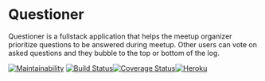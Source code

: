 # Questioner
Questioner​​ is a fullstack application that helps the meetup organizer prioritize  questions to be answered during meetup. Other users can vote on asked questions and they bubble to the top  or bottom of the log. 

 [![Maintainability](https://api.codeclimate.com/v1/badges/a99a88d28ad37a79dbf6/maintainability)](https://codeclimate.com/github/muheebolakunle/Questioner) [![Build Status](https://travis-ci.com/muheebolakunle/Questioner.svg?branch=develop)](https://travis-ci.com/muheebolakunle/Questioner)[![Coverage Status](https://coveralls.io/repos/github/muheebolakunle/Questioner/badge.svg?branch=develop)](https://coveralls.io/github/muheebolakunle/Questioner?branch=develop)[![Heroku](https://heroku-badge.herokuapp.com/?app=kunlexyquestioner&style=flat&svg=1&root=api/v1)](https://kunlexyquestioner.herokuapp.com/api/v1/)